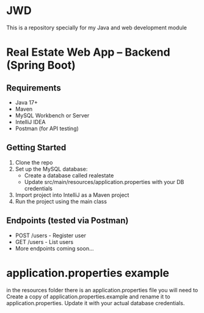 # JWD
This is a repository specially for my Java and web development module 

# Real Estate Web App – Backend (Spring Boot)

## Requirements

- Java 17+
- Maven
- MySQL Workbench or Server
- IntelliJ IDEA
- Postman (for API testing)

## Getting Started

1. Clone the repo
2. Set up the MySQL database:
    - Create a database called realestate
    - Update src/main/resources/application.properties with your DB credentials
3. Import project into IntelliJ as a Maven project
4. Run the project using the main class

## Endpoints (tested via Postman)

- POST /users - Register user
- GET /users - List users
- More endpoints coming soon...

# application.properties example 
in the resources folder there is an application.properties file you will need to Create a copy of application.properties.example and rename it to application.properties.
Update it with your actual database credentials.
